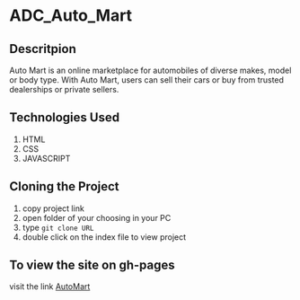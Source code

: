# ADC_Auto_Mart

## Descritpion

Auto Mart is an online marketplace for automobiles of diverse makes, model or body type. With
Auto Mart, users can sell their cars or buy from trusted dealerships or private sellers.

## Technologies Used

1. HTML
2. CSS
3. JAVASCRIPT

## Cloning the Project

1. copy project link
2. open folder of your choosing in your PC 
3. type `git clone URL`
4. double click on the index file to view project

## To view the site on gh-pages
visit the link [AutoMart](https://mutabazigakuba.github.io/Auto_Mart/UI/index.html)
